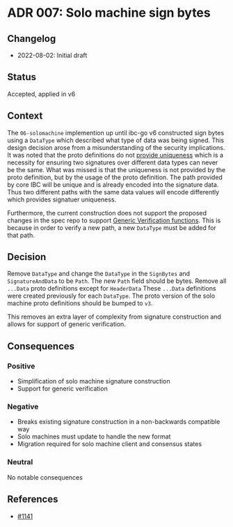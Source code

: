 # ADR 007: Solo machine sign bytes

## Changelog
* 2022-08-02: Initial draft

## Status

Accepted, applied in v6

## Context

The `06-solomachine` implemention up until ibc-go v6 constructed sign bytes using a `DataType` which described what type of data was being signed. 
This design decision arose from a misunderstanding of the security implications.
It was noted that the proto definitions do not [provide uniqueness](https://github.com/cosmos/cosmos-sdk/pull/7237#discussion_r484264573) which is a necessity for ensuring two signatures over different data types can never be the same.
What was missed is that the uniqueness is not provided by the proto definition, but by the usage of the proto definition. 
The path provided by core IBC will be unique and is already encoded into the signature data.
Thus two different paths with the same data values will encode differently which provides signatuer uniqueness. 

Furthermore, the current construction does not support the proposed changes in the spec repo to support [Generic Verification functions](https://github.com/cosmos/ibc/issues/684).
This is because in order to verify a new path, a new `DataType` must be added for that path. 

## Decision

Remove `DataType` and change the `DataType` in the `SignBytes` and `SignatureAndData` to be `Path`. 
The new `Path` field should be bytes. 
Remove all `...Data` proto definitions except for `HeaderData`
These `...Data` definitions were created previously for each `DataType`.
The proto version of the solo machine proto definitions should be bumped to `v3`. 

This removes an extra layer of complexity from signature construction and allows for support of generic verification.

## Consequences

### Positive
- Simplification of solo machine signature construction
- Support for generic verification 

### Negative
- Breaks existing signature construction in a non-backwards compatible way
- Solo machines must update to handle the new format
- Migration required for solo machine client and consensus states

### Neutral
No notable consequences

## References

* [#1141](https://github.com/cosmos/ibc-go/issues/1141)
